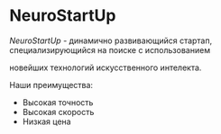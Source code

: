 # NeuroStartUp

[](https://netology-code.githab.io/git-homworks/introduction/assets/logo.png)

*NeuroStartUp* - динамично развивающийся стартап, специализирующийся на поиске с использованием

новейших технологий искусственного интелекта.

Наши преимущества:

* Высокая точность
* Высокая скорость
* Низкая цена
